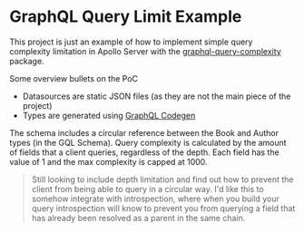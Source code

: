 # GraphQL Query Limit Example

This project is just an example of how to implement simple query complexity limitation in Apollo Server with the [graphql-query-complexity](https://www.npmjs.com/package/graphql-query-complexity) package. 

Some overview bullets on the PoC

- Datasources are static JSON files (as they are not the main piece of the project)
- Types are generated using [GraphQL Codegen](https://the-guild.dev/graphql/codegen)

The schema includes a circular reference between the Book and Author types (in the GQL Schema). Query complexity is calculated by the amount of fields that a client queries, regardless of the depth. Each field has the value of 1 and the max complexity is capped at 1000.

> Still looking to include depth limitation and find out how to prevent the client from being able to query in a circular way. I'd like this to somehow integrate with introspection, where when you build your query introspection will know to prevent you from querying a field that has already been resolved as a parent in the same chain. 
